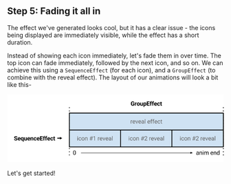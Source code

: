 ## Step 5: Fading it all in

The effect we've generated looks cool, but it has a clear issue - the icons being displayed are immediately visible, while the effect has a short duration.

Instead of showing each icon immediately, let's fade them in over time. The top icon can fade immediately, followed by the next icon, and so on. We can achieve this using a `SequenceEffect` (for each icon), and a `GroupEffect` (to combine with the reveal effect). The layout of our animations will look a bit like this-

![Groups](resources/step5-groups.png)

Let's get started!

